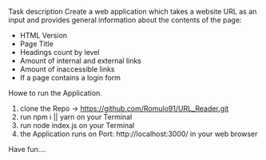 Task description
Create a web application which takes a website URL as an input and provides general information about the contents of the page:

- HTML Version
- Page Title
- Headings count by level
- Amount of internal and external links
- Amount of inaccessible links
- If a page contains a login form

Howe to run the Application.

1. clone the Repo -> https://github.com/Romulo91/URL_Reader.git
2. run npm i || yarn on your Terminal
3. run node index.js on your Terminal
4. the Application runs on Port: http://localhost:3000/ in your web browser

Have fun....
